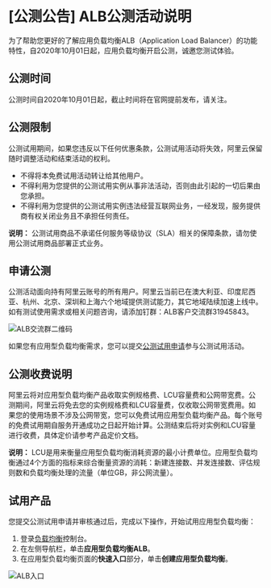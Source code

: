 # \[公测公告\] ALB公测活动说明

为了帮助您更好的了解应用负载均衡ALB（Application Load Balancer）的功能特性，自2020年10月01日起，应用负载均衡开启公测，诚邀您测试体验。

## 公测时间

公测时间自2020年10月01日起，截止时间将在官网提前发布，请关注。

## 公测限制

公测试用期间，如果您违反以下任何优惠条款，公测试用活动将失效，阿里云保留随时调整活动和结束活动的权利。

-   不得将本免费试用活动转让给其他用户。
-   不得利用为您提供的公测试用实例从事非法活动，否则由此引起的一切后果由您承担。
-   不得利用为您提供的公测试用实例违法经营互联网业务，一经发现，服务提供商有权关闭业务且不承担任何责任。

**说明：** 公测试用商品不承诺任何服务等级协议（SLA）相关的保障条款，请勿使用公测试用商品部署正式业务。

## 申请公测

公测活动面向持有阿里云账号的所有用户。阿里云当前已在澳大利亚、印度尼西亚、杭州、北京、深圳和上海六个地域提供测试能力，其它地域陆续加速上线中。如有测试使用需求或相关问题咨询，请添加钉群：ALB客户交流群31945843。

![ALB交流群二维码](https://static-aliyun-doc.oss-accelerate.aliyuncs.com/assets/img/zh-CN/3773818061/p201710.png)

如果您有应用型负载均衡需求，您可以提交[公测试用申请](https://page.aliyun.com/form/act2085862391/index.htm?)参与公测试用活动。

## 公测收费说明

阿里云将对应用型负载均衡产品收取实例规格费、LCU容量费和公网带宽费。公测期间，阿里云将免去您的实例规格费和LCU容量费，仅收取公网带宽费用。如果您的使用场景不涉及公网带宽，您可以免费试用应用型负载均衡产品。每个账号的免费试用期自服务开通成功之日起开始计算。公测结束后将对实例和LCU容量进行收费，具体定价请参考产品定价文档。

**说明：** LCU是用来衡量应用型负载均衡消耗资源的最小计费单位。应用型负载均衡通过4个方面的指标来综合衡量资源的消耗：新建连接数、并发连接数、评估规则数和负载均衡处理的流量（单位GB，非公网流量）。

## 试用产品

您提交公测试用申请并审核通过后，完成以下操作，开始试用应用型负载均衡：

1.  登录[负载均衡](https://slb.console.aliyun.com/slb/overview?resourceGroupId=rg-acfmx3kfzu6zg6a)控制台。
2.  在左侧导航栏，单击**应用型负载均衡ALB**。
3.  在应用型负载均衡页面的**快速入口**部分，单击**创建应用型负载均衡**。

![ALB入口](https://static-aliyun-doc.oss-accelerate.aliyuncs.com/assets/img/zh-CN/3773818061/p201711.png)

